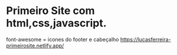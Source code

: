 # Primeiro Site com html,css,javascript.
font-awesome = icones do footer e cabeçalho
https://lucasferreira-primeirosite.netlify.app/
